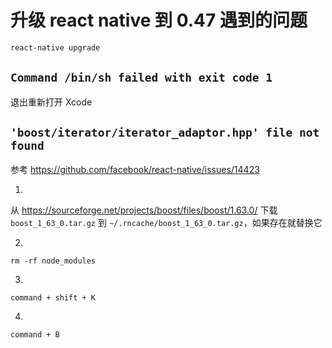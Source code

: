 # 升级 react native 到 0.47 遇到的问题

```sh
react-native upgrade
```

## `Command /bin/sh failed with exit code 1`

退出重新打开 Xcode

## `'boost/iterator/iterator_adaptor.hpp' file not found`

参考 <https://github.com/facebook/react-native/issues/14423>

1.

从 <https://sourceforge.net/projects/boost/files/boost/1.63.0/> 下载 `boost_1_63_0.tar.gz` 到 `~/.rncache/boost_1_63_0.tar.gz`，如果存在就替换它

2.

```
rm -rf node_modules
```

3.

`command + shift + K`

4.

`command + B`
